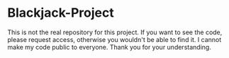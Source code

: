 # Blackjack-Project

This is not the real repository for this project. If you want to see the code, please request access, otherwise you wouldn't be able to find it. I cannot make my code public to everyone. Thank you for your understanding.
